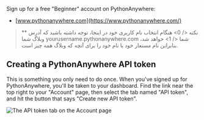 Sign up for a free "Beginner" account on PythonAnywhere:

* [www.pythonanywhere.com](https://www.pythonanywhere.com/)

> ** نکته </ 0> هنگام انتخاب نام کاربری خود در اینجا، توجه داشته باشید که آدرس وبلاگ شما  yourusername.pythonanywhere.com شما </ 1> خواهد شد، بنابراین نام مستعار خود یا نام خود را برای آنچه که وبلاگ همه چیز است.</p>
</blockquote>

<h2>Creating a PythonAnywhere API token</h2>

<p>This is something you only need to do once.  When you've signed up for PythonAnywhere, you'll be taken to your dashboard.  Find the link near the top right to your "Account" page, then select the tab named "API token", and hit the button that says "Create new API token".</p>

<p><img src="../deploy/images/pythonanywhere_create_api_token.png" alt="The API token tab on the Account page" /></p>